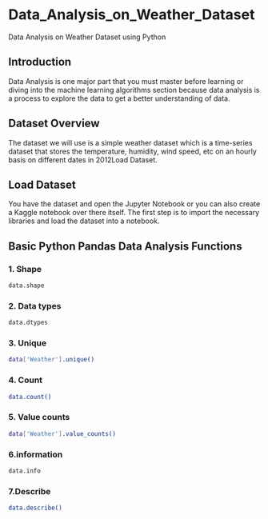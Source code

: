 # Data_Analysis_on_Weather_Dataset
Data Analysis on Weather Dataset using Python
<!DOCTYPE html>
<html>

<body>
<h2>Introduction</h2>
<p>Data Analysis is one major part that you must master before learning or diving into the machine learning algorithms section because data analysis is a process to explore the data to get a better understanding of data.</p>
<h2>Dataset Overview</h2>
<p>The dataset we will use is a simple weather dataset which is a time-series dataset that stores the temperature, humidity, wind speed, etc on an hourly basis on different dates in 2012Load Dataset.</p>
<h2>Load Dataset</h2>
<p>You have the dataset and open the Jupyter Notebook or you can also create a Kaggle notebook over there itself. The first step is to import the necessary libraries and load the dataset into a notebook.</p>
<h2>Basic Python Pandas Data Analysis Functions</h2>
<h3>1. Shape</h3>

  ```bash
 data.shape
```
  <h3>2. Data types</h3>
  
  ```bash
 data.dtypes
```

<h3>3. Unique </h3>
  
   ```bash
 data['Weather'].unique()
```
  
<h3>4. Count</h3>
  
   ```bash
 data.count()
```
  
<h3>5. Value counts</h3>
  
   ```bash
 data['Weather'].value_counts()
```
  
<h3>6.information</h3>
  
   ```bash
 data.info
```
  
<h3>7.Describe</h3>
  
   ```bash
data.describe()
```
